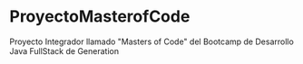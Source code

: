 # ProyectoMasterofCode

Proyecto Integrador llamado "Masters of Code" del Bootcamp de Desarrollo Java FullStack de Generation
